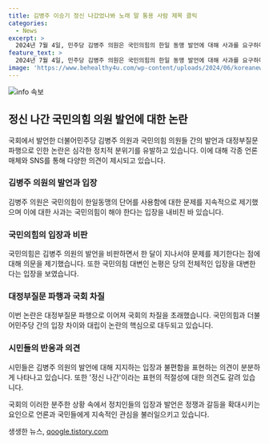 ```yaml
---
title: 김병주 이승기 정신 나갔었나봐 노래 말 통용 사람 제목 클릭
categories:
  - News
excerpt: >
  2024년 7월 4일, 민주당 김병주 의원은 국민의힘의 한일 동맹 발언에 대해 사과를 요구하며, 지적해도 수정되지 않는 문제를 지적했다. 또한, 국회에서의 대정부질문 파행과 채상병 특검법 처리를 두고 국민의힘을 비판했다. 국민의힘의 대변인 논평과 대정부 질문 파행으로 국회 차질이 생겼다는 점에서 국민의힘의 책임을 강조했다. 또한, 국민의힘이 대정부질문을 통해 자신의 최고위원 선거를 도와준 측면을 지적했다. 김병주 의원은 정신 나간 발언에 대한 여론을 언급하며, 막말이 아닌 관용어로 쓰이는 것을 설명했다.
feature_text: >
  2024년 7월 4일, 민주당 김병주 의원은 국민의힘의 한일 동맹 발언에 대해 사과를 요구하며, 지적해도 수정되지 않는 문제를 지적했다. 또한, 국회에서의 대정부질문 파행과 채상병 특검법 처리를 두고 국민의힘을 비판했다. 국민의힘의 대변인 논평과 대정부 질문 파행으로 국회 차질이 생겼다는 점에서 국민의힘의 책임을 강조했다. 또한, 국민의힘이 대정부질문을 통해 자신의 최고위원 선거를 도와준 측면을 지적했다. 김병주 의원은 정신 나간 발언에 대한 여론을 언급하며, 막말이 아닌 관용어로 쓰이는 것을 설명했다.
image: 'https://www.behealthy4u.com/wp-content/uploads/2024/06/koreanews.jpg'
---
```


<p><img src="https://www.behealthy4u.com/wp-content/uploads/2024/06/koreanews.jpg" alt="info 속보" /></p>

<h2 data-ke-size="size26">정신 나간 국민의힘 의원 발언에 대한 논란</h2>

<p>국회에서 발언한 더불어민주당 김병주 의원과 국민의힘 의원들 간의 발언과 대정부질문 파행으로 인한 논란은 심각한 정치적 분위기를 유발하고 있습니다. 이에 대해 각종 언론매체와 SNS를 통해 다양한 의견이 제시되고 있습니다.</p>

<h3>김병주 의원의 발언과 입장</h3>

<p>김병주 의원은 국민의힘이 한일동맹의 단어를 사용함에 대한 문제를 지속적으로 제기했으며 이에 대한 사과는 국민의힘이 해야 한다는 입장을 내비친 바 있습니다.</p>

<h3>국민의힘의 입장과 비판</h3>

<p>국민의힘은 김병주 의원의 발언을 비판하면서 한 달이 지나서야 문제를 제기한다는 점에 대해 의문을 제기했습니다. 또한 국민의힘 대변인 논평은 당의 전체적인 입장을 대변한다는 입장을 보였습니다.</p>

<h3>대정부질문 파행과 국회 차질</h3>

<p>이번 논란은 대정부질문 파행으로 이어져 국회의 차질을 초래했습니다. 국민의힘과 더불어민주당 간의 입장 차이와 대립이 논란의 핵심으로 대두되고 있습니다.</p>

<h3>시민들의 반응과 의견</h3>

<p>시민들은 김병주 의원의 발언에 대해 지지하는 입장과 불편함을 표현하는 의견이 분분하게 나타나고 있습니다. 또한 '정신 나간'이라는 표현의 적절성에 대한 의견도 갈려 있습니다.</p>

<p>국회의 이러한 분주한 상황 속에서 정치인들의 입장과 발언은 정쟁과 갈등을 확대시키는 요인으로 언론과 국민들에게 지속적인 관심을 불러일으키고 있습니다.</p>
생생한 뉴스, <a href="https://qoogle.tistory.com" rel="dofollow">qoogle.tistory.com</a>


